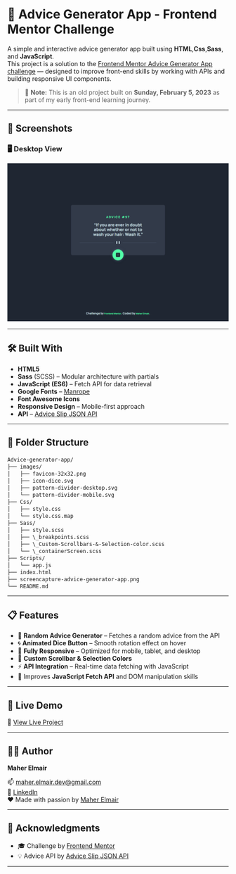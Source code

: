# 🎲 Advice Generator App - Frontend Mentor Challenge

A simple and interactive advice generator app built using **HTML**,**Css**,**Sass**, and **JavaScript**.  
This project is a solution to the [Frontend Mentor Advice Generator App challenge](https://www.frontendmentor.io/challenges/advice-generator-app-QdUG-13db) — designed to improve front-end skills by working with APIs and building responsive UI components.

> 📅 **Note:** This is an old project built on **‎Sunday, ‎February 5, 2023** as part of my early front-end learning journey.

---

## 📸 Screenshots

### 🖥️ Desktop View  
![Desktop Preview](/screencapture-advice-generator-app.png)

---

## 🛠️ Built With

- **HTML5**
- **Sass** (SCSS) – Modular architecture with partials
- **JavaScript (ES6)** – Fetch API for data retrieval
- **Google Fonts** – [Manrope](https://fonts.google.com/specimen/Manrope)
- **Font Awesome Icons**
- **Responsive Design** – Mobile-first approach
- **API** – [Advice Slip JSON API](https://api.adviceslip.com/)

---

## 📂 Folder Structure

```
Advice-generator-app/
├── images/
│   ├── favicon-32x32.png  
│   ├── icon-dice.svg
│   ├── pattern-divider-desktop.svg
│   └── pattern-divider-mobile.svg 
├── Css/
│   ├── style.css
│   └── style.css.map
├── Sass/
│   ├── style.scss 
│   ├── \_breakpoints.scss  
│   ├── \_Custom-Scrollbars-&-Selection-color.scss 
│   └── \_containerScreen.scss 
├── Scripts/
│   └── app.js  
├── index.html     
├── screencapture-advice-generator-app.png 
└── README.md

```

---

## 📋 Features

- 🎯 **Random Advice Generator** – Fetches a random advice from the API
- 🌀 **Animated Dice Button** – Smooth rotation effect on hover
- 📱 **Fully Responsive** – Optimized for mobile, tablet, and desktop
- 🎨 **Custom Scrollbar & Selection Colors**
- ⚡ **API Integration** – Real-time data fetching with JavaScript
- 🧠 Improves **JavaScript Fetch API** and DOM manipulation skills

---

## 🚀 Live Demo

🔗 [View Live Project](https://maher-elmair.github.io/Advice-generator-app/)

---

## 🧑‍💻 Author

**Maher Elmair**  

📫 [maher.elmair.dev@gmail.com](mailto:maher.elmair.dev@gmail.com)  
🔗 [LinkedIn](https://www.linkedin.com/in/maher-elmair-831042237)  
❤️ Made with passion by [Maher Elmair](https://maher-elmair.github.io/My_Website)

---

## 🙏 Acknowledgments

- 🎓 Challenge by [Frontend Mentor](https://www.frontendmentor.io/)
- 💡 Advice API by [Advice Slip JSON API](https://api.adviceslip.com/)

---
